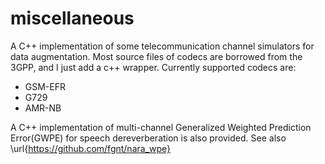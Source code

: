 # miscellaneous

A C++ implementation of some telecommunication channel simulators for data augmentation. 
Most source files of codecs are borrowed from the 3GPP, and I just add a c++ wrapper.
Currently supported codecs are:
- GSM-EFR
- G729
- AMR-NB

A C++ implementation of multi-channel Generalized Weighted Prediction Error(GWPE) for speech dereverberation is also provided.
See also \url{https://github.com/fgnt/nara_wpe}